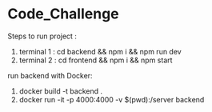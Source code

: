 # Code_Challenge

Steps to run project :

1. terminal 1 : cd backend && npm i && npm run dev
2. terminal 2 : cd frontend && npm i && npm start

run backend with Docker:

1. docker build -t backend .
2. docker run -it -p 4000:4000 -v $(pwd):/server backend
